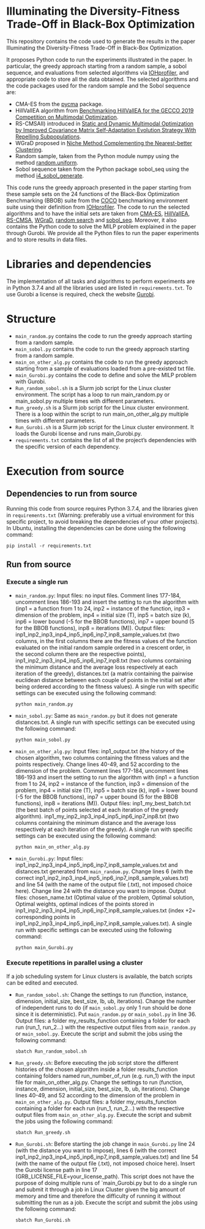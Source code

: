 # Illuminating the Diversity-Fitness Trade-Off in Black-Box Optimization
This repository contains the code used to generate the results in the paper Illuminating the Diversity-Fitness Trade-Off in Black-Box Optimization.

It proposes Python code to run the experiments illustrated in the paper. In particular, the greedy approach starting from a random sample, a sobol sequence, and evaluations from selected algorithms
via [IOHprofiler](https://iohprofiler.github.io/), and appropriate code to store all the data obtained.
The selected algorithms and the code packages used for the random sample and the Sobol sequence are: 
- CMA-ES from the [pycma](https://github.com/CMA-ES/pycma) package.
- HillVallEA algorithm from [Benchmarking HillVallEA for the GECCO 2019
Competition on Multimodal Optimization](https://arxiv.org/pdf/1907.10988.pdf).
- RS-CMSAII) introduced in [Static and Dynamic Multimodal Optimization by Improved Covariance Matrix Self-Adaptation Evolution Strategy With Repelling Subpopulations](https://ieeexplore.ieee.org/document/9555836).
- WGraD proposed in [Niche Method Complementing the Nearest-better Clustering](https://ieeexplore.ieee.org/document/9002742).
- Random sample, taken from the Python module numpy using the method [random.uniform](https://numpy.org/doc/stable/reference/random/generated/numpy.random.uniform.html).
- Sobol sequence taken from the Python package sobol_seq using the method [i4_sobol_generate](https://pypi.org/project/sobol/).


This code runs the greedy approach presented in the paper starting from these sample sets on the 24 functions of the Black-Box Optimization Benchmarking (BBOB) suite from the [COCO](https://arxiv.org/pdf/1603.08785.pdf) benchmarking environment suite using their definition from [IOHprofiler](https://iohprofiler.github.io/). The code to run the selected algorithms and to have the initial sets are taken from [CMA-ES](https://github.com/CMA-ES/pycma), [HillVallEA](https://github.com/SCMaree/HillVallEA), [RS-CMSA](https://www.researchgate.net/publication/357877953_Python_code_RS-CMSA-ESII), [WGraD](https://github.com/yuhaoli-95/WGraD), [random search](https://numpy.org/doc/stable/reference/random/generated/numpy.random.uniform.html) and [sobol_seq](https://pypi.org/project/sobol/). Moreover, it also contains the Python code to solve the MILP problem explained in the paper through Gurobi. We provide all the Python files to run the paper experiments and to store results in data files.

# Libraries and dependencies

The implementation of all tasks and algorithms to perform experiments are in Python 3.7.4 and all the libraries used are listed in `requirements.txt`.
To use Gurobi a license is required, check the website [Gurobi](https://www.gurobi.com).


# Structure
- `main_random.py` contains the code to run the greedy approach starting from a random sample.
- `main_sobol.py` contains the code to run the greedy approach starting from a random sample.
- `main_on_other_alg.py` contains the code to run the greedy approach starting from a sample of evaluations loaded from a pre-existed txt file.
- `main_Gurobi.py` contains the code to define and solve the MILP problem with Gurobi. 
- `Run_random_sobol.sh` is a Slurm job script for the Linux cluster environment. The script has a loop to run main_random.py or main_sobol.py multiple times with different parameters.
- `Run_greedy.sh` is a Slurm job script for the Linux cluster environment. There is a loop within the script to run main_on_other_alg.py multiple times with different parameters.
- `Run_Gurobi.sh` is a Slurm job script for the Linux cluster environment. It loads the Gurobi license and runs main_Gurobi.py.
- `requirements.txt` contains the list of all the project’s dependencies with the specific version of each dependency.

# Execution from source
## Dependencies to run from source

Running this code from source requires Python 3.7.4, and the libraries given in `requirements.txt` (Warning: preferably use a virtual environment for this specific project, to avoid breaking the dependencies of your other projects). In Ubuntu, installing the dependencies can be done using the following command:

```
pip install -r requirements.txt
```

## Run from source
### Execute a single run
- `main_random.py`: Input files: no input files. Comment lines 177-184, uncomment lines 186-193 and insert the setting to run the algorithm with (inp1 = a function from 1 to 24, inp2 = instance of the function, inp3 = dimension of the problem, inp4 = initial size (T), inp5 = batch size (k), inp6 = lower bound (-5 for the BBOB functions), inp7 = upper bound (5 for the BBOB functions), inp8 = iterations (M)). Output files: inp1_inp2_inp3_inp4_inp5_inp6_inp7_inp8_sample_values.txt (two columns, in the first columns there are the fitness values of the function evaluated on the initial random sample ordered in a crescent order, in the second column there are the respective points), inp1_inp2_inp3_inp4_inp5_inp6_inp7_inp8.txt (two columns containing the minimum distance and the average loss respectively at each iteration of the greedy), distances.txt (a matrix containing the pairwise euclidean distance between each couple of points in the initial set after being ordered according to the fitness values).
  A single run with specific settings can be executed using the following command:
  ```
  python main_random.py
  ```
- `main_sobol.py`: Same as `main_random.py` but it does not generate distances.txt.
  A single run with specific settings can be executed using the following command:
  ```
  python main_sobol.py
  ```
- `main_on_other_alg.py`: Input files: inp1_output.txt (the history of the chosen algorithm, two columns containing the fitness values and the points respectively. Change lines 40-49, and 52 according to the dimension of the problem. Comment lines 177-184, uncomment lines 186-193 and insert the setting to run the algorithm with (inp1 = a function from 1 to 24, inp2 = instance of the function, inp3 = dimension of the problem, inp4 = initial size (T), inp5 = batch size (k), inp6 = lower bound (-5 for the BBOB functions), inp7 = upper bound (5 for the BBOB functions), inp8 = iterations (M)). Output files: inp1_my_best_batch.txt (the best batch of points selected at each iteration of the greedy algorithm). inp1_my_inp2_inp3_inp4_inp5_inp6_inp7_inp8.txt (two columns containing the minimum distance and the average loss respectively at each iteration of the greedy).
  A single run with specific settings can be executed using the following command:
  ```
  python main_on_other_alg.py
  ```
- `main_Gurobi.py`: Input files: inp1_inp2_inp3_inp4_inp5_inp6_inp7_inp8_sample_values.txt and distances.txt generated from `main_random.py`. Change lines 6 (with the correct inp1_inp2_inp3_inp4_inp5_inp6_inp7_inp8_sample_values.txt) and line 54 (with the name of the output file (.txt), not imposed choice here). Change line 24 with the distance you want to impose. Output files: chosen_name.txt (Optimal value of the problem, Optimal solution, Optimal weights, optimal indices of the points stored in inp1_inp2_inp3_inp4_inp5_inp6_inp7_inp8_sample_values.txt (index +2= corresponding points in inp1_inp2_inp3_inp4_inp5_inp6_inp7_inp8_sample_values.txt).
  A single run with specific settings can be executed using the following command:
  ```
  python main_Gurobi.py
  ```
### Execute repetitions in parallel using a cluster
If a job scheduling system for Linux clusters is available, the batch scripts can be edited and executed. 
- `Run_random_sobol.sh`: Change the settings to run (function, instance, dimension, initial_size, best_size, lb, ub, iterations). Change the number of independent runs to do (if  `main_sobol.py` only 1 run should be done since it is deterministic). Put `main_random.py` or `main_sobol.py` in line 36. Output files: a folder my_results_function containing a folder for each run (run_1, run_2...) with the respective output files from `main_random.py` or `main_sobol.py`.
  Execute the script and submit the jobs using the following command:
  ```
  sbatch Run_random_sobol.sh
  ```
- `Run_greedy.sh`: Before executing the job script store the different histories of the chosen algorithm inside a folder results_function containing folders named run_number_of_run (e.g. run_1) with the input file for main_on_other_alg.py. Change the settings to run (function, instance, dimension, initial_size, best_size, lb, ub, iterations). Change lines 40-49, and 52 according to the dimension of the problem in `main_on_other_alg.py`. Output files: a folder my_results_function containing a folder for each run (run_1, run_2...) with the respective output files from `main_on_other_alg.py`.
  Execute the script and submit the jobs using the following command:
  ```
  sbatch Run_greedy.sh
  ```
- `Run_Gurobi.sh`: Before starting the job change in `main_Gurobi.py` line 24  (with the distance you want to impose), lines 6 (with the correct inp1_inp2_inp3_inp4_inp5_inp6_inp7_inp8_sample_values.txt) and line 54 (with the name of the output file (.txt), not imposed choice here). Insert the Gurobi license path in line 17 (GRB_LICENSE_FILE=your_license_path). This script does not have the purpose of doing multiple runs of `main_Gurobi.py but to do a single run and submit it through a job in Linux Cluster given the big amount of memory and time and therefore the difficulty of running it without submitting the run as a job.
  Execute the script and submit the jobs using the following command:
  ```
  sbatch Run_Gurobi.sh
  ```
